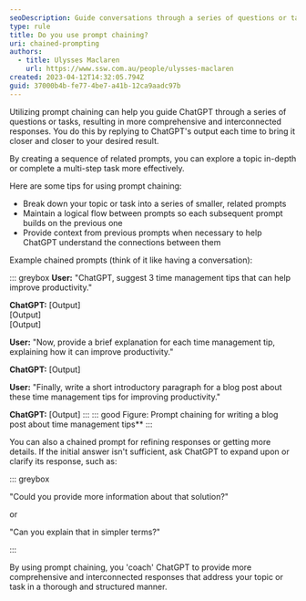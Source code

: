 ```yaml
---
seoDescription: Guide conversations through a series of questions or tasks using chained prompting, yielding comprehensive and interconnected responses.
type: rule
title: Do you use prompt chaining?
uri: chained-prompting
authors:
  - title: Ulysses Maclaren
    url: https://www.ssw.com.au/people/ulysses-maclaren
created: 2023-04-12T14:32:05.794Z
guid: 37000b4b-fe77-4be7-a41b-12ca9aadc97b
---
```


Utilizing prompt chaining can help you guide ChatGPT through a series of questions or tasks, resulting in more comprehensive and interconnected responses. You do this by replying to ChatGPT's output each time to bring it closer and closer to your desired result.

By creating a sequence of related prompts, you can explore a topic in-depth or complete a multi-step task more effectively.

<!--endintro-->

Here are some tips for using prompt chaining:

* Break down your topic or task into a series of smaller, related prompts
* Maintain a logical flow between prompts so each subsequent prompt builds on the previous one
* Provide context from previous prompts when necessary to help ChatGPT understand the connections between them

Example chained prompts (think of it like having a conversation):

::: greybox
**User:** "ChatGPT, suggest 3 time management tips that can help improve productivity."

**ChatGPT:**
  \[Output]\
  \[Output]\
  \[Output]

**User:** "Now, provide a brief explanation for each time management tip, explaining how it can improve productivity."

**ChatGPT:** \[Output]

**User:** "Finally, write a short introductory paragraph for a blog post about these time management tips for improving productivity."

**ChatGPT:** \[Output]
:::
::: good
Figure: Prompt chaining for writing a blog post about time management tips**
:::

You can also a chained prompt for refining responses or getting more details. If the initial answer isn't sufficient, ask ChatGPT to expand upon or clarify its response, such as:

::: greybox

"Could you provide more information about that solution?" 

or

"Can you explain that in simpler terms?"

:::

By using prompt chaining, you 'coach' ChatGPT to provide more comprehensive and interconnected responses that address your topic or task in a thorough and structured manner.
